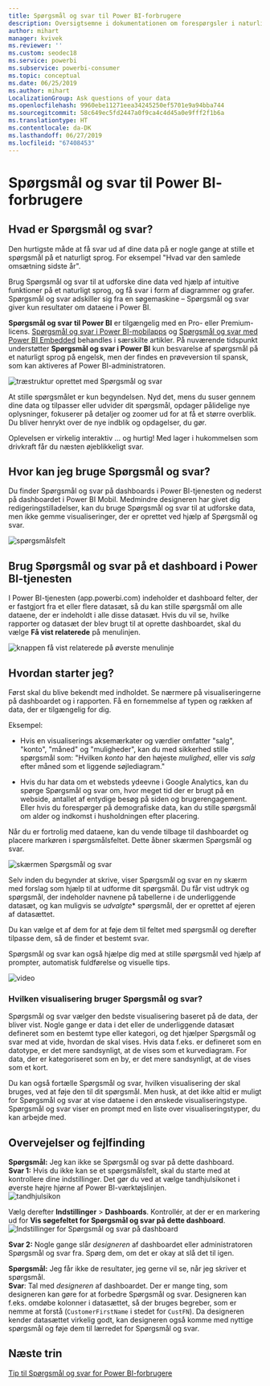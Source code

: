 ```yaml
---
title: Spørgsmål og svar til Power BI-forbrugere
description: Oversigtsemne i dokumentationen om forespørgsler i naturligt sprog i Spørgsmål og svar i Power BI.
author: mihart
manager: kvivek
ms.reviewer: ''
ms.custom: seodec18
ms.service: powerbi
ms.subservice: powerbi-consumer
ms.topic: conceptual
ms.date: 06/25/2019
ms.author: mihart
LocalizationGroup: Ask questions of your data
ms.openlocfilehash: 9960ebe11271eea34245250ef5701e9a94bba744
ms.sourcegitcommit: 58c649ec5fd2447a0f9ca4c4d45a0e9fff2f1b6a
ms.translationtype: HT
ms.contentlocale: da-DK
ms.lasthandoff: 06/27/2019
ms.locfileid: "67408453"
---
```

# <a name="qa-for-power-bi-consumers"></a>Spørgsmål og svar til Power BI-**forbrugere**
## <a name="what-is-qa"></a>Hvad er Spørgsmål og svar?
Den hurtigste måde at få svar ud af dine data på er nogle gange at stille et spørgsmål på et naturligt sprog. For eksempel "Hvad var den samlede omsætning sidste år".

Brug Spørgsmål og svar til at udforske dine data ved hjælp af intuitive funktioner på et naturligt sprog, og få svar i form af diagrammer og grafer. Spørgsmål og svar adskiller sig fra en søgemaskine – Spørgsmål og svar giver kun resultater om dataene i Power BI.

**Spørgsmål og svar til Power BI** er tilgængelig med en Pro- eller Premium-licens.  [Spørgsmål og svar i Power BI-mobilapps](mobile/mobile-apps-ios-qna.md) og [Spørgsmål og svar med Power BI Embedded](../developer/qanda.md) behandles i særskilte artikler. På nuværende tidspunkt understøtter **Spørgsmål og svar i Power BI** kun besvarelse af spørgsmål på et naturligt sprog på engelsk, men der findes en prøveversion til spansk, som kan aktiveres af Power BI-administratoren.


![træstruktur oprettet med Spørgsmål og svar](media/end-user-q-and-a/power-bi-treemap.png)

At stille spørgsmålet er kun begyndelsen.  Nyd det, mens du suser gennem dine data og tilpasser eller udvider dit spørgsmål, opdager pålidelige nye oplysninger, fokuserer på detaljer og zoomer ud for at få et større overblik. Du bliver henrykt over de nye indblik og opdagelser, du gør.

Oplevelsen er virkelig interaktiv ... og hurtig! Med lager i hukommelsen som drivkraft får du næsten øjeblikkeligt svar.

## <a name="where-can-i-use-qa"></a>Hvor kan jeg bruge Spørgsmål og svar?
Du finder Spørgsmål og svar på dashboards i Power BI-tjenesten og nederst på dashboardet i Power BI Mobil. Medmindre designeren har givet dig redigeringstilladelser, kan du bruge Spørgsmål og svar til at udforske data, men ikke gemme visualiseringer, der er oprettet ved hjælp af Spørgsmål og svar.

![spørgsmålsfelt](media/end-user-q-and-a/powerbi-qna.png)

## <a name="use-qa-on-a-dashboard-in-the-power-bi-service"></a>Brug Spørgsmål og svar på et dashboard i Power BI-tjenesten
I Power BI-tjenesten (app.powerbi.com) indeholder et dashboard felter, der er fastgjort fra et eller flere datasæt, så du kan stille spørgsmål om alle dataene, der er indeholdt i alle disse datasæt. Hvis du vil se, hvilke rapporter og datasæt der blev brugt til at oprette dashboardet, skal du vælge **Få vist relaterede** på menulinjen.

![knappen få vist relaterede på øverste menulinje](media/end-user-q-and-a/power-bi-view-related.png)

## <a name="how-do-i-start"></a>Hvordan starter jeg?
Først skal du blive bekendt med indholdet. Se nærmere på visualiseringerne på dashboardet og i rapporten. Få en fornemmelse af typen og rækken af data, der er tilgængelig for dig. 

Eksempel:

* Hvis en visualiserings aksemærkater og værdier omfatter "salg", "konto", "måned" og "muligheder", kan du med sikkerhed stille spørgsmål som: "Hvilken *konto* har den højeste *mulighed*, eller vis *salg* efter måned som et liggende søjlediagram."

* Hvis du har data om et websteds ydeevne i Google Analytics, kan du spørge Spørgsmål og svar om, hvor meget tid der er brugt på en webside, antallet af entydige besøg på siden og brugerengagement. Eller hvis du forespørger på demografiske data, kan du stille spørgsmål om alder og indkomst i husholdningen efter placering.

Når du er fortrolig med dataene, kan du vende tilbage til dashboardet og placere markøren i spørgsmålsfeltet. Dette åbner skærmen Spørgsmål og svar.

![skærmen Spørgsmål og svar](media/end-user-q-and-a/power-bi-screen.png) 

Selv inden du begynder at skrive, viser Spørgsmål og svar en ny skærm med forslag som hjælp til at udforme dit spørgsmål. Du får vist udtryk og spørgsmål, der indeholder navnene på tabellerne i de underliggende datasæt, og kan muligvis se *udvalgte** spørgsmål, der er oprettet af ejeren af datasættet.

Du kan vælge et af dem for at føje dem til feltet med spørgsmål og derefter tilpasse dem, så de finder et bestemt svar. 

Spørgsmål og svar kan også hjælpe dig med at stille spørgsmål ved hjælp af prompter, automatisk fuldførelse og visuelle tips. 

![video](media/end-user-q-and-a/qna4.gif) 


### <a name="which-visualization-does-qa-use"></a>Hvilken visualisering bruger Spørgsmål og svar?
Spørgsmål og svar vælger den bedste visualisering baseret på de data, der bliver vist. Nogle gange er data i det eller de underliggende datasæt defineret som en bestemt type eller kategori, og det hjælper Spørgsmål og svar med at vide, hvordan de skal vises. Hvis data f.eks. er defineret som en datotype, er det mere sandsynligt, at de vises som et kurvediagram. For data, der er kategoriseret som en by, er det mere sandsynligt, at de vises som et kort.

Du kan også fortælle Spørgsmål og svar, hvilken visualisering der skal bruges, ved at føje den til dit spørgsmål. Men husk, at det ikke altid er muligt for Spørgsmål og svar at vise dataene i den ønskede visualiseringstype. Spørgsmål og svar viser en prompt med en liste over visualiseringstyper, du kan arbejde med.


## <a name="considerations-and-troubleshooting"></a>Overvejelser og fejlfinding
**Spørgsmål:** Jeg kan ikke se Spørgsmål og svar på dette dashboard.    
**Svar 1:** Hvis du ikke kan se et spørgsmålsfelt, skal du starte med at kontrollere dine indstillinger. Det gør du ved at vælge tandhjulsikonet i øverste højre hjørne af Power BI-værktøjslinjen.   
![tandhjulsikon](media/end-user-q-and-a/power-bi-settings.png)

Vælg derefter **Indstillinger** > **Dashboards**. Kontrollér, at der er en markering ud for **Vis søgefeltet for Spørgsmål og svar på dette dashboard**.    
![Indstillinger for Spørgsmål og svar på dashboard](media/end-user-q-and-a/power-bi-turn-on.png)  


**Svar 2:** Nogle gange slår *designeren* af dashboardet eller administratoren Spørgsmål og svar fra. Spørg dem, om det er okay at slå det til igen.   

**Spørgsmål:** Jeg får ikke de resultater, jeg gerne vil se, når jeg skriver et spørgsmål.    
**Svar**: Tal med *designeren* af dashboardet. Der er mange ting, som designeren kan gøre for at forbedre Spørgsmål og svar. Designeren kan f.eks. omdøbe kolonner i datasættet, så der bruges begreber, som er nemme at forstå (`CustomerFirstName` i stedet for `CustFN`). Da designeren kender datasættet virkelig godt, kan designeren også komme med nyttige spørgsmål og føje dem til lærredet for Spørgsmål og svar.


## <a name="next-steps"></a>Næste trin
[Tip til Spørgsmål og svar for Power BI-forbrugere](end-user-q-and-a.md)
